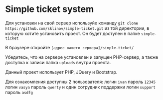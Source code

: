 # Simple ticket system

Для установки на свой сервер используйе команду
`git clone https://github.com/sklinov/simple-ticket.git`
из той директории, в которую хотите установить проект.
Он будет доступен в папке `simple-ticket`

В браузере откройте `[адрес вашего сервера]/simple-ticket/`

Убедитесь, что на сервере установлен и запущен PHP-сервер, а также доступка к записи папка `uploads` внутри проекта.

Данный проект использует PHP, JQuery и Bootstrap.

Для ознакомления доступны 2 пользователя:
логин `ivan` пароль `12345`
логин `vasya` пароль `qwerty`
и один сотрудник поддержки
логин `support` пароль `asdfg`